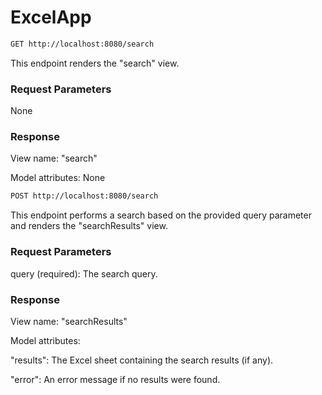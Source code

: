 # ExcelApp

```html
GET http://localhost:8080/search
```
This endpoint renders the "search" view.

### Request Parameters

None

### Response

View name: "search"

Model attributes: None

```html
POST http://localhost:8080/search
```
This endpoint performs a search based on the provided query parameter and renders the "searchResults" view.

### Request Parameters

query (required): The search query.

### Response

View name: "searchResults"

Model attributes:

"results": The Excel sheet containing the search results (if any).

"error": An error message if no results were found.
